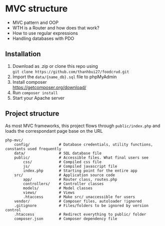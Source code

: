 # MVC structure
- MVC pattern and OOP
- WTH is a Router and how does that work?
- How to use regular expressions
- Handling databases with PDO

## Installation
1. Download as .zip or clone this repo using  
`git clone https://github.com/thanhbui27/foodcrud.git`  
2. Import the `data/{name_db}.sql` file to phpMyAdmin
3. Install composer  
https://getcomposer.org/download/
4. Run `composer install`
3. Start your Apache server


## Project structure
As most MVC frameworks, this project flows through `public/index.php` and loads the correspondant page base on the URL
```
php-mvc/
    config/             # Database credentials, utility functions, constants used frequently
    data/               # SQL database file
    public/             # Accessible files. What final users see
        css/            # Compiled css file
        js/             # Compiled javascript file
        index.php       # Starting point for the entire app
    src/                # Application source code
        app/            # Router class, routes.php
        controllers/    # Controller classes
        models/         # Model classes
        views/          # Views
        .htaccess       # Make src/ unaccessible for users
    vendor/             # Composer files, autoloader !ignored
    .gitignore          # Files/folders to be ignored by version control
    .htaccess           # Redirect everything to public/ folder
    composer.json       # Composer dependency file
```
